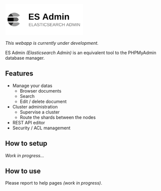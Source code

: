 ![](https://github.com/gmarsay/esadmin/blob/master/web/public/help/logo_nb.png)

_This webapp is currently under development._

ES Admin _(Elasticsearch Admin)_ is an equivalent tool to the PHPMyAdmin database manager.


## Features

* Manage your datas
  * Browser documents
  * Search
  * Edit / delete document
* Cluster administration
  * Supervise a cluster
  * Route the shards between the nodes
* REST API editor
* Security / ACL management


## How to setup

_Work in progress..._


## How to use

Please report to help pages _(work in progress)_.
